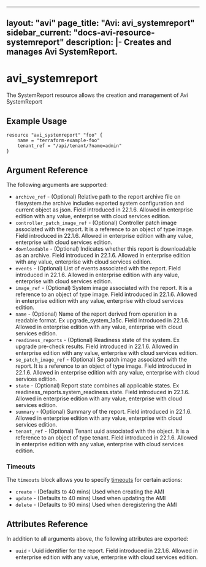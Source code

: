 <!--
    Copyright 2021 VMware, Inc.
    SPDX-License-Identifier: Mozilla Public License 2.0
-->
---
layout: "avi"
page_title: "Avi: avi_systemreport"
sidebar_current: "docs-avi-resource-systemreport"
description: |-
  Creates and manages Avi SystemReport.
---

# avi_systemreport

The SystemReport resource allows the creation and management of Avi SystemReport

## Example Usage

```hcl
resource "avi_systemreport" "foo" {
    name = "terraform-example-foo"
    tenant_ref = "/api/tenant/?name=admin"
}
```

## Argument Reference

The following arguments are supported:

* `archive_ref` - (Optional) Relative path to the report archive file on filesystem.the archive includes exported system configuration and current object as json. Field introduced in 22.1.6. Allowed in enterprise edition with any value, enterprise with cloud services edition.
* `controller_patch_image_ref` - (Optional) Controller patch image associated with the report. It is a reference to an object of type image. Field introduced in 22.1.6. Allowed in enterprise edition with any value, enterprise with cloud services edition.
* `downloadable` - (Optional) Indicates whether this report is downloadable as an archive. Field introduced in 22.1.6. Allowed in enterprise edition with any value, enterprise with cloud services edition.
* `events` - (Optional) List of events associated with the report. Field introduced in 22.1.6. Allowed in enterprise edition with any value, enterprise with cloud services edition.
* `image_ref` - (Optional) System image associated with the report. It is a reference to an object of type image. Field introduced in 22.1.6. Allowed in enterprise edition with any value, enterprise with cloud services edition.
* `name` - (Optional) Name of the report derived from operation in a readable format. Ex  upgrade_system_1a5c. Field introduced in 22.1.6. Allowed in enterprise edition with any value, enterprise with cloud services edition.
* `readiness_reports` - (Optional) Readiness state of the system. Ex  upgrade pre-check results. Field introduced in 22.1.6. Allowed in enterprise edition with any value, enterprise with cloud services edition.
* `se_patch_image_ref` - (Optional) Se patch image associated with the report. It is a reference to an object of type image. Field introduced in 22.1.6. Allowed in enterprise edition with any value, enterprise with cloud services edition.
* `state` - (Optional) Report state combines all applicable states. Ex  readiness_reports.system_readiness.state. Field introduced in 22.1.6. Allowed in enterprise edition with any value, enterprise with cloud services edition.
* `summary` - (Optional) Summary of the report. Field introduced in 22.1.6. Allowed in enterprise edition with any value, enterprise with cloud services edition.
* `tenant_ref` - (Optional) Tenant uuid associated with the object. It is a reference to an object of type tenant. Field introduced in 22.1.6. Allowed in enterprise edition with any value, enterprise with cloud services edition.


### Timeouts

The `timeouts` block allows you to specify [timeouts](https://www.terraform.io/docs/configuration/resources.html#timeouts) for certain actions:

* `create` - (Defaults to 40 mins) Used when creating the AMI
* `update` - (Defaults to 40 mins) Used when updating the AMI
* `delete` - (Defaults to 90 mins) Used when deregistering the AMI

## Attributes Reference

In addition to all arguments above, the following attributes are exported:

* `uuid` -  Uuid identifier for the report. Field introduced in 22.1.6. Allowed in enterprise edition with any value, enterprise with cloud services edition.

